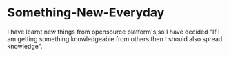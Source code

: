 # Something-New-Everyday
I have learnt new things from opensource platform's,so I have decided "If I am getting something knowledgeable from others then I should also spread knowledge".
